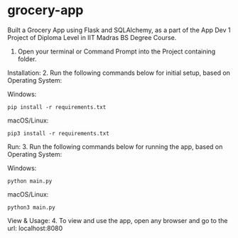 # grocery-app
Built a Grocery App using Flask and SQLAlchemy, as a part of the App Dev 1 Project of Diploma Level in IIT Madras BS Degree Course.

1. Open your terminal or Command Prompt into the Project containing folder.

Installation:
2. Run the following commands below for initial setup, based on Operating System:

Windows:
```shell
pip install -r requirements.txt
```

macOS/Linux:
```shell
pip3 install -r requirements.txt
```


Run:
3. Run the following commands below for running the app, based on Operating System:

Windows:
```shell
python main.py
```
macOS/Linux:
```shell
python3 main.py
```


View & Usage:
4. To view and use the app, open any browser and go to the url:
localhost:8080
